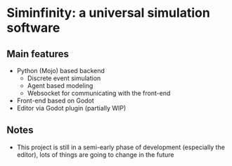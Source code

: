 # Siminfinity: a universal simulation software

## Main features
- Python (Mojo) based backend
  - Discrete event simulation
  - Agent based modeling
  - Websocket for communicating with the front-end
- Front-end based on Godot
- Editor via Godot plugin (partially WIP)

## Notes
- This project is still in a semi-early phase of development (especially the editor), lots of things are going to change in the future
